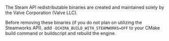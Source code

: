 The Steam API redistributable binaries are created and maintained solely by the Valve Corporation (Valve LLC).

Before removing these binaries (if you do not plan on utilizing the Steamworks API),
add `-DCHIRA_BUILD_WITH_STEAMWORKS=OFF` to your CMake build command or buildscript and rebuild the engine.
